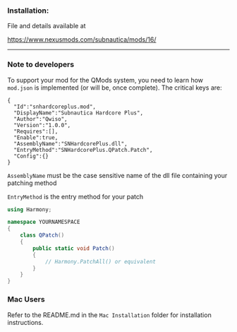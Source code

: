 ### Installation:

File and details available at 

https://www.nexusmods.com/subnautica/mods/16/
___

### Note to developers

To support your mod for the QMods system, you need to learn how `mod.json` is implemented (or will be, once complete). The critical keys are:  

```
{
  "Id":"snhardcoreplus.mod",
  "DisplayName":"Subnautica Hardcore Plus",
  "Author":"Qwiso",
  "Version":"1.0.0",
  "Requires":[],
  "Enable":true,
  "AssemblyName":"SNHardcorePlus.dll",
  "EntryMethod":"SNHardcorePlus.QPatch.Patch",
  "Config":{}
}
```

`AssemblyName` must be the case sensitive name of the dll file containing your patching method

`EntryMethod` is the entry method for your patch

```cs
using Harmony;

namespace YOURNAMESPACE
{
    class QPatch()
    {
        public static void Patch()
        {
            // Harmony.PatchAll() or equivalent
        }
    }
}
```

### Mac Users

Refer to the README.md in the `Mac Installation` folder for installation instructions.
